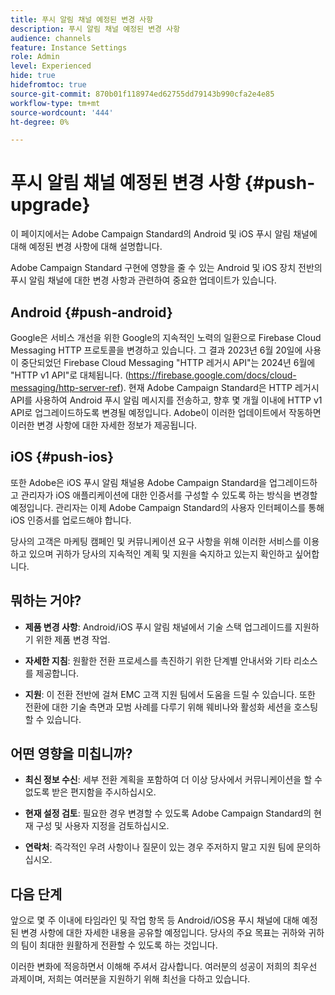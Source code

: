 ```yaml
---
title: 푸시 알림 채널 예정된 변경 사항
description: 푸시 알림 채널 예정된 변경 사항
audience: channels
feature: Instance Settings
role: Admin
level: Experienced
hide: true
hidefromtoc: true
source-git-commit: 870b01f118974ed62755dd79143b990cfa2e4e85
workflow-type: tm+mt
source-wordcount: '444'
ht-degree: 0%

---
```


# 푸시 알림 채널 예정된 변경 사항 {#push-upgrade}

이 페이지에서는 Adobe Campaign Standard의 Android 및 iOS 푸시 알림 채널에 대해 예정된 변경 사항에 대해 설명합니다.

Adobe Campaign Standard 구현에 영향을 줄 수 있는 Android 및 iOS 장치 전반의 푸시 알림 채널에 대한 변경 사항과 관련하여 중요한 업데이트가 있습니다.

## Android {#push-android}

Google은 서비스 개선을 위한 Google의 지속적인 노력의 일환으로 Firebase Cloud Messaging HTTP 프로토콜을 변경하고 있습니다. 그 결과 2023년 6월 20일에 사용이 중단되었던 Firebase Cloud Messaging &quot;HTTP 레거시 API&quot;는 2024년 6월에 &quot;HTTP v1 API&quot;로 대체됩니다. (https://firebase.google.com/docs/cloud-messaging/http-server-ref). 현재 Adobe Campaign Standard은 HTTP 레거시 API를 사용하여 Android 푸시 알림 메시지를 전송하고, 향후 몇 개월 이내에 HTTP v1 API로 업그레이드하도록 변경될 예정입니다. Adobe이 이러한 업데이트에서 작동하면 이러한 변경 사항에 대한 자세한 정보가 제공됩니다.

## iOS {#push-ios}

또한 Adobe은 iOS 푸시 알림 채널용 Adobe Campaign Standard을 업그레이드하고 관리자가 iOS 애플리케이션에 대한 인증서를 구성할 수 있도록 하는 방식을 변경할 예정입니다. 관리자는 이제 Adobe Campaign Standard의 사용자 인터페이스를 통해 iOS 인증서를 업로드해야 합니다.

당사의 고객은 마케팅 캠페인 및 커뮤니케이션 요구 사항을 위해 이러한 서비스를 이용하고 있으며 귀하가 당사의 지속적인 계획 및 지원을 숙지하고 있는지 확인하고 싶어합니다.

## 뭐하는 거야?

* **제품 변경 사항**: Android/iOS 푸시 알림 채널에서 기술 스택 업그레이드를 지원하기 위한 제품 변경 작업.

* **자세한 지침**: 원활한 전환 프로세스를 촉진하기 위한 단계별 안내서와 기타 리소스를 제공합니다.

* **지원**: 이 전환 전반에 걸쳐 EMC 고객 지원 팀에서 도움을 드릴 수 있습니다. 또한 전환에 대한 기술 측면과 모범 사례를 다루기 위해 웨비나와 활성화 세션을 호스팅할 수 있습니다.

## 어떤 영향을 미칩니까?

* **최신 정보 수신**: 세부 전환 계획을 포함하여 더 이상 당사에서 커뮤니케이션을 할 수 없도록 받은 편지함을 주시하십시오.

* **현재 설정 검토**: 필요한 경우 변경할 수 있도록 Adobe Campaign Standard의 현재 구성 및 사용자 지정을 검토하십시오.

* **연락처**: 즉각적인 우려 사항이나 질문이 있는 경우 주저하지 말고 지원 팀에 문의하십시오.

## 다음 단계

앞으로 몇 주 이내에 타임라인 및 작업 항목 등 Android/iOS용 푸시 채널에 대해 예정된 변경 사항에 대한 자세한 내용을 공유할 예정입니다. 당사의 주요 목표는 귀하와 귀하의 팀이 최대한 원활하게 전환할 수 있도록 하는 것입니다.

이러한 변화에 적응하면서 이해해 주셔서 감사합니다. 여러분의 성공이 저희의 최우선 과제이며, 저희는 여러분을 지원하기 위해 최선을 다하고 있습니다.